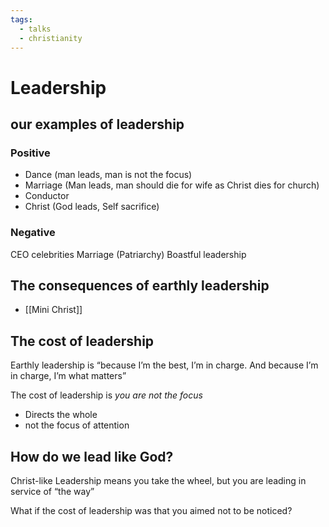 ```yaml
---
tags:
  - talks
  - christianity
---
```

# Leadership

## our examples of leadership
### Positive

- Dance (man leads, man is not the focus)
- Marriage (Man leads, man should die for wife as Christ dies for church)
- Conductor
- Christ (God leads, Self sacrifice)
### Negative

CEO celebrities
Marriage (Patriarchy)
Boastful leadership

## The consequences of earthly leadership
- [[Mini Christ]]
## The cost of leadership

Earthly leadership is “because I’m the best, I’m in charge. And because I’m in charge, I’m what matters”

The cost of leadership is *you are not the focus*

- Directs the whole
- not the focus of attention

## How do we lead like God?

Christ-like Leadership means you take the wheel, but you are leading in service of “the way”

What if the cost of leadership was that you aimed not to be noticed? 
